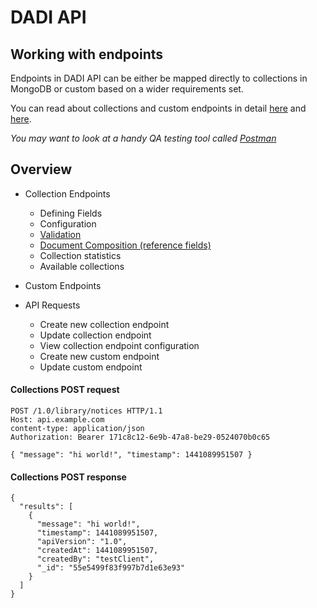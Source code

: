 # DADI API

## Working with endpoints

Endpoints in DADI API can be either be mapped directly to collections in MongoDB or custom based on a wider requirements set.

You can read about collections and custom endpoints in detail [here](https://github.com/dadi/api/blob/docs/docs/endpointsCollections.md) and [here](https://github.com/dadi/api/blob/docs/docs/endpointsCustom.md).

_You may want to look at a handy QA testing tool called [Postman](http://www.getpostman.com/)_

## Overview

* Collection Endpoints
  * Defining Fields
  * Configuration
  * [Validation](#validation)
  * [Document Composition (reference fields)](#document-composition)
  * Collection statistics
  * Available collections

* Custom Endpoints
* API Requests
  * Create new collection endpoint
  * Update collection endpoint
  * View collection endpoint configuration
  * Create new custom endpoint
  * Update custom endpoint

#### Collections POST request

```
POST /1.0/library/notices HTTP/1.1
Host: api.example.com
content-type: application/json
Authorization: Bearer 171c8c12-6e9b-47a8-be29-0524070b0c65

{ "message": "hi world!", "timestamp": 1441089951507 }
```

#### Collections POST response

```
{
  "results": [
    {
      "message": "hi world!",
      "timestamp": 1441089951507,
      "apiVersion": "1.0",
      "createdAt": 1441089951507,
      "createdBy": "testClient",
      "_id": "55e5499f83f997b7d1e63e93"
    }
  ]
}
```
